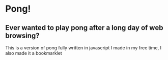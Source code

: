 # Pong!

## Ever wanted to play pong after a long day of web browsing? 

This is a version  of pong fully written in javascript I made in my free time, I also made it a bookmarklet

